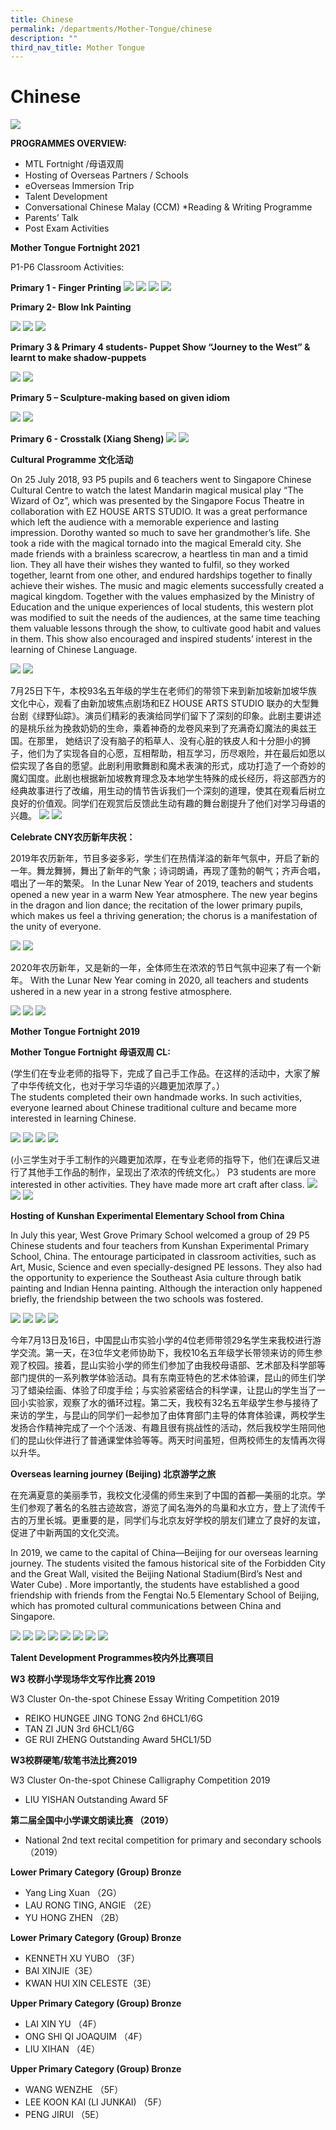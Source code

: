 ```yaml
---
title: Chinese
permalink: /departments/Mother-Tongue/chinese
description: ""
third_nav_title: Mother Tongue
---
```

# Chinese 

![](/images/CHINESE%20LANGUAGE.jpg)

**PROGRAMMES OVERVIEW:**

* MTL Fortnight /母语双周
* Hosting of Overseas Partners / Schools
* eOverseas Immersion Trip
* Talent Development
* Conversational Chinese Malay (CCM)
*Reading & Writing Programme
* Parents’ Talk
* Post Exam Activities

**Mother Tongue Fortnight 2021**

P1-P6 Classroom Activities:

**Primary 1 - Finger Printing**
![](/images/MT%20Fortnight%20Chinese_2021_1.png)
![](/images/MT%20Fortnight%20Chinese_2021_2.png)
![](/images/MT%20Fortnight%20Chinese_2021_3.png)
![](/images/MT%20Fortnight%20Chinese_2021_4.png)

**Primary 2- Blow Ink Painting**

![](/images/Blow%20Ink%20Painting_1.jpg)
![](/images/Blow%20Ink%20Painting_2.jpg)
![](/images/Blow%20Ink%20Painting_3.jpg)

**Primary 3 & Primary 4 students- Puppet Show “Journey to the West” & learnt to make shadow-puppets** 

![](/images/Picture_1.png)
![](/images/Picture_2.png)

**Primary 5 – Sculpture-making based on given idiom**

![](/images/Picture_3.jpg)
![](/images/Picture_4.png)

**Primary 6 - Crosstalk (Xiang Sheng)**
![](/images/Picture_5.jpg)
![](/images/Picture_6.png)


**Cultural Programme 文化活动**

On 25 July 2018, 93 P5 pupils and 6 teachers went to Singapore Chinese Cultural Centre to watch the latest Mandarin magical musical play “The Wizard of Oz”, which was presented by the Singapore Focus Theatre in collaboration with EZ HOUSE ARTS STUDIO.  It was a great performance which left the audience with a memorable experience and lasting impression. Dorothy wanted so much to save her grandmother’s life. She took a ride with the magical tornado into the magical Emerald city. She made friends with a brainless scarecrow, a heartless tin man and a timid lion. They all have their wishes they wanted to fulfil, so they worked together, learnt from one other, and endured hardships together to finally achieve their wishes. The music and magic elements successfully created a magical kingdom. Together with the values emphasized by the Ministry of Education and the unique experiences of local students, this western plot was modified to suit the needs of the audiences, at the same time teaching them valuable lessons through the show, to cultivate good habit and values in them. This show also encouraged and inspired students’ interest in the learning of Chinese Language.

![](/images/Cultural%20Programme%20-%201.jpg)
![](/images/Cultural%20Programme%20-%202.jpg)

7月25日下午，本校93名五年级的学生在老师们的带领下来到新加坡新加坡华族文化中心，观看了由新加坡焦点剧场和EZ HOUSE ARTS STUDIO 联办的大型舞台剧《绿野仙踪》。演员们精彩的表演给同学们留下了深刻的印象。此剧主要讲述的是桃乐丝为挽救奶奶的生命，乘着神奇的龙卷风来到了充满奇幻魔法的奥兹王国。在那里， 她结识了没有脑子的稻草人、没有心脏的铁皮人和十分胆小的狮子，他们为了实现各自的心愿，互相帮助，相互学习，历尽艰险，并在最后如愿以偿实现了各自的愿望。此剧利用歌舞剧和魔术表演的形式，成功打造了一个奇妙的魔幻国度。此剧也根据新加坡教育理念及本地学生特殊的成长经历，将这部西方的经典故事进行了改编，用生动的情节告诉我们一个深刻的道理，使其在观看后树立良好的价值观。同学们在观赏后反馈此生动有趣的舞台剧提升了他们对学习母语的兴趣。
![](/images/Cultural%20Programme%20-%203.jpg)
![](/images/Cultural%20Programme%20-%204.jpg)

**Celebrate CNY农历新年庆祝：**   

2019年农历新年，节目多姿多彩，学生们在热情洋溢的新年气氛中，开启了新的一年。舞龙舞狮，舞出了新年的气象；诗词朗诵，再现了蓬勃的朝气；齐声合唱，唱出了一年的繁荣。
 In the Lunar New Year of 2019, teachers and students opened a new year in a warm New Year atmosphere. The new year begins in the dragon and lion dance; the recitation of the lower primary pupils, which makes us feel a thriving generation; the chorus is a manifestation of the unity of everyone.
 
 ![](/images/CNY2019-1.jpg)
 ![](/images/CNY2019-2.jpg)
 
 2020年农历新年，又是新的一年，全体师生在浓浓的节日气氛中迎来了有一个新年。 
With the Lunar New Year coming in 2020, all teachers and students ushered in a new year in a strong festive atmosphere.

![](/images/CNY2020-1.jpg)
![](/images/CNY2020-2.jpg)
![](/images/CNY2020-3.jpg)

**Mother Tongue Fortnight 2019**

**Mother Tongue Fortnight 母语双周 CL:**

(学生们在专业老师的指导下，完成了自己手工作品。在这样的活动中，大家了解了中华传统文化，也对于学习华语的兴趣更加浓厚了。）  
The students completed their own handmade works. In such activities, everyone learned about Chinese traditional culture and became more interested in learning Chinese.

![](/images/MT%20FN%20classroom%20activity%201.jpg)
![](/images/MT%20FN%20classroom%20activity%202.jpg)
![](/images/MT%20FN%20classroom%20activity%203.jpg)
![](/images/MT%20FN%20classroom%20activity%204.jpg)

(小三学生对于手工制作的兴趣更加浓厚，在专业老师的指导下，他们在课后又进行了其他手工作品的制作，呈现出了浓浓的传统文化。） 
 P3 students are more interested in other activities. They have made more art craft after class.
![](/images/p3%20camp%202019%20photo1.jpg)
![](/images/p3%20camp%202019%20photo2.jpg)
![](/images/p3%20camp%202019%20photo3.jpg)

**Hosting of Kunshan Experimental Elementary School from China**

In July this year, West Grove Primary School welcomed a group of 29 P5 Chinese students and four teachers from Kunshan Experimental Primary School, China. The entourage participated in classroom activities, such as Art, Music, Science and even specially-designed PE lessons. They also had the opportunity to experience the Southeast Asia culture through batik painting and Indian Henna painting. Although the interaction only happened briefly, the friendship between the two schools was fostered.

![](/images/Hosting%20of%20Kunshan%20Experimental%20Elementary%20School%20from%20China%20-%201.jpg)
![](/images/Hosting%20of%20Kunshan%20Experimental%20Elementary%20School%20from%20China%20-%202.jpg)
![](/images/Hosting%20of%20Kunshan%20Experimental%20Elementary%20School%20from%20China%20-%203.jpg)
![](/images/Hosting%20of%20Kunshan%20Experimental%20Elementary%20School%20from%20China%20-%204.jpg)

今年7月13日及16日，中国昆山市实验小学的4位老师带领29名学生来我校进行游学交流。第一天，在3位华文老师协助下，我校10名五年级学长带领来访的师生参观了校园。接着，昆山实验小学的师生们参加了由我校母语部、艺术部及科学部等部门提供的一系列教学体验活动。具有东南亚特色的艺术体验课，昆山的师生们学习了蜡染绘画、体验了印度手绘；与实验紧密结合的科学课，让昆山的学生当了一回小实验家，观察了水的循环过程。第二天，我校有32名五年级学生参与接待了来访的学生，与昆山的同学们一起参加了由体育部门主导的体育体验课，两校学生发扬合作精神完成了一个个活泼、有趣且很有挑战性的活动，然后我校学生陪同他们的昆山伙伴进行了普通课堂体验等等。两天时间虽短，但两校师生的友情再次得以升华。

**Overseas learning journey (Beijing) 北京游学之旅**

在充满夏意的美丽季节，我校文化浸儒的师生来到了中国的首都—美丽的北京。学生们参观了著名的名胜古迹故宫，游览了闻名海外的鸟巢和水立方，登上了流传千古的万里长城。更重要的是，同学们与北京友好学校的朋友们建立了良好的友谊，促进了中新两国的文化交流。 
 
 In 2019, we came to the capital of China—Beijing for our overseas learning journey. The students visited the famous historical site of the Forbidden City and the Great Wall, visited the Beijing National Stadium(Bird’s Nest and Water Cube) . More importantly, the students have established a good friendship with friends from the Fengtai No.5 Elementary School of Beijing, which has promoted cultural communications between China and Singapore.

![](/images/P5beijing1.jpg)
![](/images/P5beijing2.jpg)
![](/images/P5beijing3.jpg)
![](/images/P5beijing4.jpg)
![](/images/P5beijing5.jpg)
![](/images/P5beijing6-1.jpg)
![](/images/P5beijing7.jpg)
![](/images/P5beijing8.jpg)

**Talent Development Programmes校内外比赛项目**
   
 **W3 校群小学现场华文写作比赛 2019**
 
W3 Cluster On-the-spot Chinese Essay Writing Competition 2019 
* REIKO HUNGEE JING TONG 2nd  6HCL1/6G 
 * TAN ZI JUN 3rd  6HCL1/6G 
 * GE RUI ZHENG Outstanding Award  5HCL1/5D   

**W3校群硬笔/软笔书法比赛2019**

 W3 Cluster On-the-spot Chinese Calligraphy Competition 2019 
 * LIU YISHAN Outstanding Award    5F   

**第二届全国中小学课文朗读比赛 （2019）** 
* National 2nd text recital competition for primary and secondary schools （2019）

**Lower Primary Category (Group) Bronze**

 * Yang Ling Xuan （2G） 
 * LAU RONG TING, ANGIE （2E） 
 * YU HONG ZHEN （2B）   

**Lower Primary Category  (Group) Bronze** 
* KENNETH XU YUBO （3F） 
 * BAI XINJIE（3E） 
 * KWAN HUI XIN CELESTE（3E）

**Upper Primary Category  (Group) Bronze**
 * LAI XIN YU （4F） 
 * ONG SHI QI JOAQUIM （4F） 
 * LIU XIHAN （4E）

**Upper Primary Category (Group) Bronze** 
 * WANG WENZHE （5F） 
 * LEE KOON KAI (LI JUNKAI) （5F） 
 * PENG JIRUI （5E）   